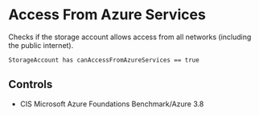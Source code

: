 # Access From Azure Services

Checks if the storage account allows access from all networks (including the public internet).

```ccl
StorageAccount has canAccessFromAzureServices == true
```

## Controls

* CIS Microsoft Azure Foundations Benchmark/Azure 3.8
